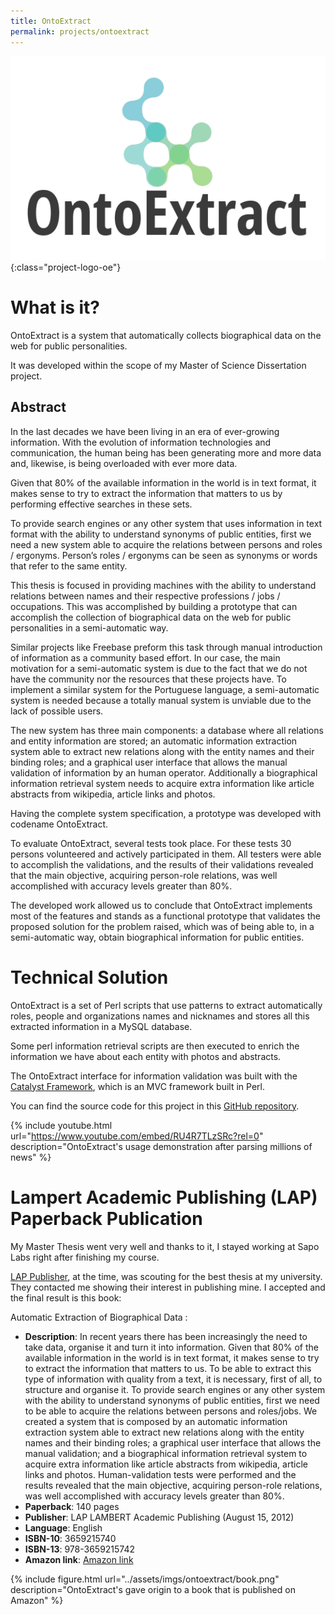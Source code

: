 ```yaml
---
title: OntoExtract
permalink: projects/ontoextract
---
```


![Logo](../assets/imgs/ontoextract/logo.png){:class="project-logo-oe"}

# What is it?

OntoExtract is a system that automatically collects biographical data on the web for public personalities.


It was developed within the scope of my Master of Science Dissertation project.

## Abstract

In the last decades we have been living in an era of ever-growing information. With the evolution of information technologies and communication, the human being has been generating more and more data and, likewise, is being overloaded with ever more data.

Given that 80% of the available information in the world is in text format, it makes sense to try to extract the information that matters to us by performing effective searches in these sets.

To provide search engines or any other system that uses information in text format with the ability to understand synonyms of public entities, first we need a new system able to acquire the relations between persons and roles / ergonyms. Person’s roles / ergonyms can be seen as synonyms or words that refer to the same entity.

This thesis is focused in providing machines with the ability to understand relations between names and their respective professions / jobs / occupations. This was accomplished by building a prototype that can accomplish the collection of biographical data on the web for public personalities in a semi-automatic way.

Similar projects like Freebase preform this task through manual introduction of information as a community based effort. In our case, the main motivation for a semi-automatic system is due to the fact that we do not have the community nor the resources that these projects have. To implement a similar system for the Portuguese language, a semi-automatic system is needed because a totally manual system is unviable due to the lack of possible users.

The new system has three main components: a database where all relations and entity information are stored; an automatic information extraction system able to extract new relations along with the entity names and their binding roles; and a graphical user interface that allows the manual validation of information by an human operator. Additionally a biographical information retrieval system needs to acquire extra information like article abstracts from wikipedia, article links and photos.

Having the complete system specification, a prototype was developed with codename OntoExtract.

To evaluate OntoExtract, several tests took place. For these tests 30 persons volunteered and actively participated in them. All testers were able to accomplish the validations, and the results of their validations revealed that the main objective, acquiring person-role relations, was well accomplished with accuracy levels greater than 80%.

The developed work allowed us to conclude that OntoExtract implements most of the features and stands as a functional prototype that validates the proposed solution for the problem raised, which was of being able to, in a semi-automatic way, obtain biographical information for public entities.


# Technical Solution

OntoExtract is a set of Perl scripts that use patterns to extract automatically roles, people and organizations names and nicknames and stores all this extracted information in a MySQL database.

Some perl information retrieval scripts are then executed to enrich the information we have about each entity with photos and abstracts.

The OntoExtract interface for information validation was built with the [Catalyst Framework](http://www.catalystframework.org/), which is an MVC framework built in Perl.

You can find the source code for this project in this [GitHub repository](https://github.com/zepedropaixao/ontoextract).

{% include youtube.html url="https://www.youtube.com/embed/RU4R7TLzSRc?rel=0" description="OntoExtract's usage demonstration after parsing millions of news" %}

# Lampert Academic Publishing (LAP) Paperback Publication

My Master Thesis went very well and thanks to it, I stayed working at Sapo Labs right after finishing my course. 

[LAP Publisher](https://www.lap-publishing.com/), at the time, was scouting for the best thesis at my university. They contacted me showing their interest in publishing mine. I accepted and the final result is this book:

Automatic Extraction of Biographical Data :

- **Description**: In recent years there has been increasingly the need to take data, organise it and turn it into information. Given that 80% of the available information in the world is in text format, it makes sense to try to extract the information that matters to us. To be able to extract this type of information with quality from a text, it is necessary, first of all, to structure and organise it. To provide search engines or any other system with the ability to understand synonyms of public entities, first we need to be able to acquire the relations between persons and roles/jobs. We created a system that is composed by an automatic information extraction system able to extract new relations along with the entity names and their binding roles; a graphical user interface that allows the manual validation; and a biographical information retrieval system to acquire extra information like article abstracts from wikipedia, article links and photos. Human-validation tests were performed and the results revealed that the main objective, acquiring person-role relations, was well accomplished with accuracy levels greater than 80%.
- **Paperback**: 140 pages
- **Publisher**: LAP LAMBERT Academic Publishing (August 15, 2012)
- **Language**: English
- **ISBN-10**: 3659215740
- **ISBN-13**: 978-3659215742
- **Amazon link**: [Amazon link](https://www.amazon.com/Automatic-Extraction-of-Biographical-Data/dp/3659215740)


{% include figure.html url="../assets/imgs/ontoextract/book.png" description="OntoExtract's gave origin to a book that is published on Amazon" %}

